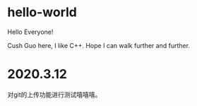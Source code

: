 # hello-world
Hello Everyone!

Cush Guo here, I like C++. 
Hope I can walk further and further.

# 2020.3.12

对git的上传功能进行测试嘻嘻嘻。